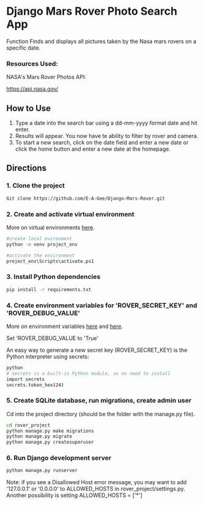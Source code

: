 # Django Mars Rover Photo Search App

Function
Finds and displays all pictures taken by the Nasa mars rovers on a specific date.

### Resources Used:

NASA's Mars Rover Photos API:

https://api.nasa.gov/

## How to Use

1. Type a date into the search bar using a dd-mm-yyyy format date and hit enter.
2. Results will appear. You now have te ability to filter by rover and camera.
3. To start a new search, click on the date field and enter a new date 
    or click the home button and enter a new date at the homepage.

## Directions 

### 1. Clone the project
```sh
Git clone https://github.com/E-A-Gee/Django-Mars-Rover.git
```


### 2. Create and activate virtual environment
More on virtual environments [here](https://realpython.com/python-virtual-environments-a-primer/).
```sh
#create local evironment
python -m venv project_env

#activate the environment
project_env\Scripts\activate.ps1

```


### 3. Install Python dependencies
```sh
pip install -r requirements.txt
```


### 4. Create environment variables for 'ROVER_SECRET_KEY' and 'ROVER_DEBUG_VALUE'
More on environment variables [here](https://kb.wisc.edu/cae/page.php?id=24500/) and [here](https://djangocentral.com/environment-variables-in-django/).

Set 'ROVER_DEBUG_VALUE to 'True'

An easy way to generate a new secret key (ROVER_SECRET_KEY) is the Python interpreter using secrets:
```sh
python
# secrets is a built-in Python module, so no need to install
import secrets
secrets.token_hex(24)
```


### 5. Create SQLite database, run migrations, create admin user
Cd into the project directory (should be the folder with the manage.py file).
```sh
cd rover_project
python manage.py make migrations
python manage.py migrate
python manage.py createsuperuser
```


### 6. Run Django development server
```sh
python manage.py runserver
```

Note: if you see a Disallowed Host error message, you may want to add '127.0.0.1' or '0.0.0.0' to ALLOWED_HOSTS in rover_project/settings.py. Another possibility is setting ALLOWED_HOSTS = ['*']
